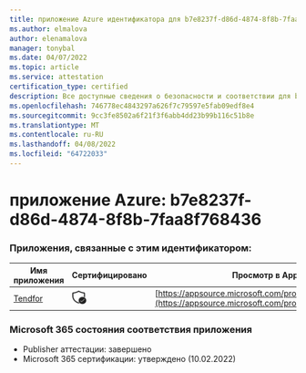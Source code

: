 ```yaml
---
title: приложение Azure идентификатора для b7e8237f-d86d-4874-8f8b-7faa8f768436
ms.author: elmalova
author: elenamalova
manager: tonybal
ms.date: 04/07/2022
ms.topic: article
ms.service: attestation
certification_type: certified
description: Все доступные сведения о безопасности и соответствии для b7e8237f-d86d-4874-8f8b-7faa8f768436.
ms.openlocfilehash: 746778ec4843297a626f7c79597e5fab09edf8e4
ms.sourcegitcommit: 9cc3fe8502a6f21f3f6abb4dd23b99b116c51b8e
ms.translationtype: MT
ms.contentlocale: ru-RU
ms.lasthandoff: 04/08/2022
ms.locfileid: "64722033"
---
```

# <a name="azure-app-id-b7e8237f-d86d-4874-8f8b-7faa8f768436"></a>приложение Azure: b7e8237f-d86d-4874-8f8b-7faa8f768436


### <a name="apps-associated-with-this-id"></a>Приложения, связанные с этим идентификатором:
| **Имя приложения** | **Сертифицировано** | **Просмотр в AppSource** |
|--------------|---------------|-----------------------|
| [Tendfor](../forward/WA200002996.md) | <img alt="Certified application badge" src="../media/certified-badge.png" height="25" width="25" /> | [https://appsource.microsoft.com/product/office/WA200002996](https://appsource.microsoft.com/product/office/WA200002996) |

### <a name="microsoft-365-app-compliance-status"></a>Microsoft 365 состояния соответствия приложения
- Publisher аттестации: завершено
- Microsoft 365 сертификации: утверждено (10.02.2022)

